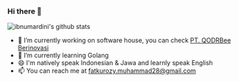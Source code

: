 ### Hi there 👋
![ibnumardini's github stats](https://github-readme-stats.vercel.app/api?username=ibnumardini&show_icons=true)

- 🔭 I’m currently working on software house, you can check <a href="https://qodrbee.com/">PT. QODRBee Berinovasi</a>
- 🌱 I’m currently learning Golang
- 😄 I'm natively speak Indonesian & Jawa and learnly speak English
- 📫 You can reach me at fatkurozy.muhammad28@gmail.com
